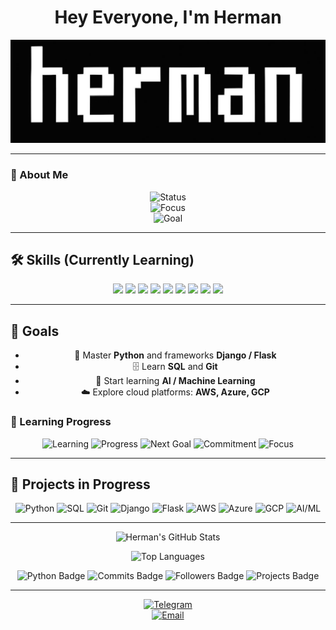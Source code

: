 <div align="center">
  
# Hey Everyone, I'm Herman

</div>

<!-- Banner -->
<img src="https://raw.githubusercontent.com/herman590/herman590/refs/heads/main/herman.jpeg" alt="Banner" />

---

### 🔎 About Me
<div align="center">

![Status](https://img.shields.io/badge/Status-Learning-blue?style=for-the-badge)  
![Focus](https://img.shields.io/badge/Focus-Python%20%7C%20AI%2FML%20%7C%20Web%20Dev-orange?style=for-the-badge)  
![Goal](https://img.shields.io/badge/Goal-Mid%2FSenior%20Developer-success?style=for-the-badge)

</div>

---

## 🛠 Skills (Currently Learning)

<div align="center">

<img src="https://img.shields.io/badge/Python-3776AB?style=for-the-badge&logo=python&logoColor=white" />
<img src="https://img.shields.io/badge/Django-092E20?style=for-the-badge&logo=django&logoColor=white" />
<img src="https://img.shields.io/badge/Flask-000000?style=for-the-badge&logo=flask&logoColor=white" />
<img src="https://img.shields.io/badge/SQL-4479A1?style=for-the-badge&logo=mysql&logoColor=white" />
<img src="https://img.shields.io/badge/Git-F05032?style=for-the-badge&logo=git&logoColor=white" />
<img src="https://img.shields.io/badge/AI%2FML-FF6F61?style=for-the-badge&logo=tensorflow&logoColor=white" />
<img src="https://img.shields.io/badge/AWS-FF9900?style=for-the-badge&logo=amazon-aws&logoColor=white" />
<img src="https://img.shields.io/badge/Azure-0078D4?style=for-the-badge&logo=microsoft-azure&logoColor=white" />
<img src="https://img.shields.io/badge/GCP-4285F4?style=for-the-badge&logo=google-cloud&logoColor=white" />

</div>

---

## 🎯 Goals

<div align="center">

- 🐍 Master **Python** and frameworks **Django / Flask**  
- 🗄️ Learn **SQL** and **Git**  
- 🤖 Start learning **AI / Machine Learning**  
- ☁️ Explore cloud platforms: **AWS, Azure, GCP**  

</div>

### 🏅 Learning Progress
<div align="center">

![Learning](https://img.shields.io/badge/Learning-Basics-yellow?style=for-the-badge&logo=read-the-docs) 
![Progress](https://img.shields.io/badge/Progress-Intermediate-blue?style=for-the-badge&logo=progress) 
![Next Goal](https://img.shields.io/badge/Next%20Goal-Mid%20Developer-success?style=for-the-badge&logo=rocket)
![Commitment](https://img.shields.io/badge/Commitment-High-orange?style=for-the-badge&logo=firefox) 
![Focus](https://img.shields.io/badge/Focus-Learning%20Everyday-purple?style=for-the-badge&logo=brain) 

</div>

---

## 📂 Projects in Progress

<div align="center">

![Python](https://img.shields.io/badge/Python-3776AB?style=for-the-badge&logo=python&logoColor=white)
![SQL](https://img.shields.io/badge/SQL-4479A1?style=for-the-badge&logo=mysql&logoColor=white)
![Git](https://img.shields.io/badge/Git-F05032?style=for-the-badge&logo=git&logoColor=white)
![Django](https://img.shields.io/badge/Django-092E20?style=for-the-badge&logo=django&logoColor=white)
![Flask](https://img.shields.io/badge/Flask-000000?style=for-the-badge&logo=flask&logoColor=white)
![AWS](https://img.shields.io/badge/AWS-FF9900?style=for-the-badge&logo=amazon-aws&logoColor=white)
![Azure](https://img.shields.io/badge/Azure-0078D4?style=for-the-badge&logo=microsoft-azure&logoColor=white)
![GCP](https://img.shields.io/badge/GCP-4285F4?style=for-the-badge&logo=google-cloud&logoColor=white)
![AI/ML](https://img.shields.io/badge/AI%2FML-FF6F61?style=for-the-badge&logo=tensorflow&logoColor=white)

</div>


---


<div align="center">

![Herman's GitHub Stats](https://github-readme-stats.vercel.app/api?username=herman-python&show_icons=true&theme=dark&hide_border=true&count_private=true)

![Top Languages](https://github-readme-stats.vercel.app/api/top-langs/?username=herman-python&layout=compact&theme=dark&hide_border=true)



</div>

<div align="center">

![Python Badge](https://img.shields.io/badge/Python-3776AB?style=for-the-badge&logo=python&logoColor=white)
![Commits Badge](https://img.shields.io/badge/Commits-200+-black?style=for-the-badge&logo=github&logoColor=white)
![Followers Badge](https://img.shields.io/badge/Followers-50-black?style=for-the-badge&logo=github&logoColor=white)
![Projects Badge](https://img.shields.io/badge/Projects-3+-black?style=for-the-badge&logo=github&logoColor=white)

</div>


---


<div align="center">

[![Telegram](https://img.shields.io/badge/Telegram-2C2C2C?style=for-the-badge&logo=telegram&logoColor=white&labelColor=555555&label=Telegram)](https://t.me/hermannnnnnnnnnnnnn)  
[![Email](https://img.shields.io/badge/Email-hermandevbusiness@proton.me-2C2C2C?style=for-the-badge&logo=gmail&logoColor=white&labelColor=555555&label=Email)](mailto:hermandevbusiness@proton.me)

</div>

